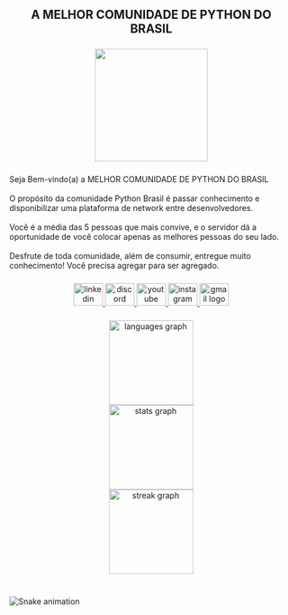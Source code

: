 <h2 align="center">A MELHOR COMUNIDADE DE PYTHON DO BRASIL</h2>

###

<div align="center">
  <img height="200" src="https://i.im.ge/2023/11/03/y1Jo3y.Como-colocar-gifs-ou-imagens-no-README-em-seus-projetos-no-GitHub.png"  />
</div>

###

<p align="left">Seja Bem-vindo(a) a MELHOR COMUNIDADE DE PYTHON DO BRASIL <br><br>O propósito da comunidade Python Brasil é passar conhecimento e disponibilizar uma plataforma de network entre desenvolvedores. <br><br>Você é a média das 5 pessoas que mais convive, e o servidor dá a oportunidade de você colocar apenas as melhores pessoas do seu lado.<br><br>Desfrute de toda comunidade, além de consumir, entregue muito conhecimento! Você precisa agregar para ser agregado.</p>

###

<div align="center">
  <a href="https://www.linkedin.com/company/comunidade-python-brasil" target="_blank">
    <img src="https://raw.githubusercontent.com/maurodesouza/profile-readme-generator/master/src/assets/icons/social/linkedin/default.svg" width="52" height="40" alt="linkedin logo"  />
  </a>
  <a href="https://discord.gg/Ju4XJt7m" target="_blank">
    <img src="https://raw.githubusercontent.com/maurodesouza/profile-readme-generator/master/src/assets/icons/social/discord/default.svg" width="52" height="40" alt="discord logo"  />
  </a>
  <a href="https://www.youtube.com/@Python_Brasil" target="_blank">
    <img src="https://raw.githubusercontent.com/maurodesouza/profile-readme-generator/master/src/assets/icons/social/youtube/default.svg" width="52" height="40" alt="youtube logo"  />
  </a>
  <a href="https://www.instagram.com/python_brasil/" target="_blank">
    <img src="https://raw.githubusercontent.com/maurodesouza/profile-readme-generator/master/src/assets/icons/social/instagram/default.svg" width="52" height="40" alt="instagram logo"  />
  </a>
  <a href="pythonbrasil@gmail.com" target="_blank">
    <img src="https://raw.githubusercontent.com/maurodesouza/profile-readme-generator/master/src/assets/icons/social/gmail/default.svg" width="52" height="40" alt="gmail logo"  />
  </a>
</div>

###

<div align="center">
  <img src="https://github-readme-stats.vercel.app/api/top-langs?username=python-brasil&locale=pt-br&hide_title=false&layout=compact&card_width=320&langs_count=5&theme=yeblu&hide_border=true&order=2" height="150" alt="languages graph" /> <br>
  <img src="https://github-readme-stats.vercel.app/api?username=python-brasil&hide_title=false&hide_rank=false&show_icons=true&include_all_commits=true&count_private=true&disable_animations=false&theme=yeblu&locale=pt-br&hide_border=true&order=1" height="150" alt="stats graph" /> <br>
  <img src="https://streak-stats.demolab.com?user=python-brasil&locale=pt-br&mode=daily&theme=yeblu&hide_border=true&border_radius=5&order=3" height="150" alt="streak graph"  />
</div>

###

<br clear="both">

<img src="https://raw.githubusercontent.com/python-brasil/python-brasil/output/snake.svg" alt="Snake animation" />

###
